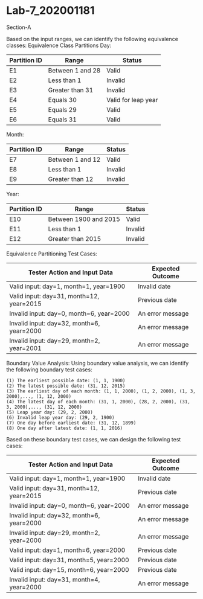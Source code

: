 # Lab-7_202001181

Section-A

Based on the input ranges, we can identify the following equivalence classes:
Equivalence Class Partitions
Day:

| Partition ID |  Range  | Status |
|--------------|---------|--------|
| E1 |  Between 1 and 28  | Valid |
| E2 |  Less than 1	  | Invalid |
| E3 |  Greater than 31	  | Invalid |
| E4 |  Equals 30	  | Valid for leap year |
| E5 |  Equals 29	  | Valid |
| E6 |  Equals 31	  | Valid |

Month:

| Partition ID |	Range |	Status |
|--------------|---------|--------|
|E7|	Between 1 and 12	|Valid|
|E8|	Less than 1	|Invalid|
|E9|	Greater than 12|	Invalid|

Year:

| Partition ID |	Range |	Status |
|--------------|---------|--------|
|E10|	Between 1900 and 2015|	Valid|
|E11|	Less than 1|	Invalid|
|E12|	Greater than 2015|	Invalid|


Equivalence Partitioning Test Cases:

| Tester Action and Input Data |	Expected Outcome |
|-----------------------------|--------------------|
|Valid input: day=1, month=1, year=1900 |	Invalid date|
|Valid input: day=31, month=12, year=2015|	Previous date|
|Invalid input: day=0, month=6, year=2000|	An error message|
|Invalid input: day=32, month=6, year=2000|	An error message|
|Invalid input: day=29, month=2, year=2001|	An error message|


Boundary Value Analysis: Using boundary value analysis, we can identify the following boundary test cases:

    (1) The earliest possible date: (1, 1, 1900)
    (2) The latest possible date: (31, 12, 2015)
    (3) The earliest day of each month: (1, 1, 2000), (1, 2, 2000), (1, 3, 2000),..., (1, 12, 2000)
    (4) The latest day of each month: (31, 1, 2000), (28, 2, 2000), (31, 3, 2000),..., (31, 12, 2000)
    (5) Leap year day: (29, 2, 2000)
    (6) Invalid leap year day: (29, 2, 1900)
    (7) One day before earliest date: (31, 12, 1899)
    (8) One day after latest date: (1, 1, 2016)


Based on these boundary test cases, we can design the following test cases:

| Tester Action and Input Data |	Expected Outcome |
|------------------------------|---------------------|
|Valid input: day=1, month=1, year=1900|	Invalid date|
|Valid input: day=31, month=12, year=2015|	Previous date|
|Invalid input: day=0, month=6, year=2000|	An error message|
|Invalid input: day=32, month=6, year=2000|	An error message|
|Invalid input: day=29, month=2, year=2000|	An error message|
|Valid input: day=1, month=6, year=2000|	Previous date|
|Valid input: day=31, month=5, year=2000|	Previous date|
|Valid input: day=15, month=6, year=2000|	Previous date|
|Invalid input: day=31, month=4, year=2000|	An error message|

